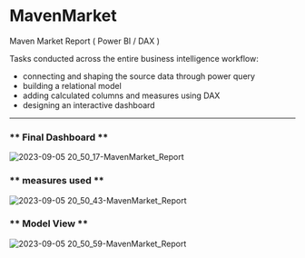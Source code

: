 # MavenMarket
Maven Market Report ( Power BI / DAX )

Tasks conducted across the entire business intelligence workflow:
- connecting and shaping the source data through power query 
- building a relational model
- adding calculated columns and measures using DAX
- designing an interactive dashboard

---

### ** Final Dashboard ** 
![2023-09-05 20_50_17-MavenMarket_Report](https://github.com/Al-b7q/MavenMarket/assets/144049398/fe50f27f-6424-4396-8551-621deeb103da)

### ** measures used ** 
![2023-09-05 20_50_43-MavenMarket_Report](https://github.com/Al-b7q/MavenMarket/assets/144049398/822ca4ae-4f9f-4a68-b0d9-020a6cc93cc8)

### ** Model View **

![2023-09-05 20_50_59-MavenMarket_Report](https://github.com/Al-b7q/MavenMarket/assets/144049398/6cc2d4de-f607-4a5a-a209-b6a1597b1a5b)
